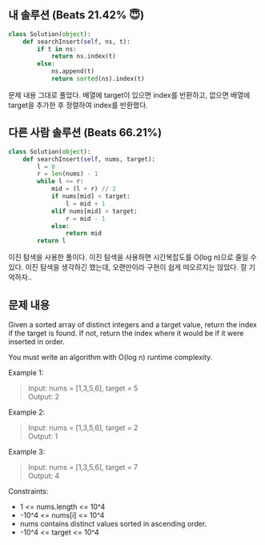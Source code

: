 ## 내 솔루션 (Beats 21.42% 😇)
```python
class Solution(object):
    def searchInsert(self, ns, t):
        if t in ns:
            return ns.index(t)
        else:
            ns.append(t)
            return sorted(ns).index(t)
```
문제 내용 그대로 풀었다. 배열에 target이 있으면 index를 반환하고, 없으면 배열에 target을 추가한 후 정렬하여 index를 반환했다.

## 다른 사람 솔루션 (Beats 66.21%)
```python
class Solution(object):
    def searchInsert(self, nums, target):
        l = 0
        r = len(nums) - 1
        while l <= r:
            mid = (l + r) // 2
            if nums[mid] < target:
                l = mid + 1
            elif nums[mid] > target:
                r = mid - 1
            else:
                return mid
        return l
```
이진 탐색을 사용한 풀이다. 이진 탐색을 사용하면 시간복잡도를 O(log n)으로 줄일 수 있다. 이진 탐색을 생각하긴 했는데, 오랜만이라 구현이 쉽게 떠오르지는 않았다. 잘 기억하자..


## 문제 내용
Given a sorted array of distinct integers and a target value, return the index if the target is found. If not, return the index where it would be if it were inserted in order.

You must write an algorithm with O(log n) runtime complexity.

 

Example 1:
> Input: nums = [1,3,5,6], target = 5  
> Output: 2  

Example 2:
> Input: nums = [1,3,5,6], target = 2  
> Output: 1

Example 3:
> Input: nums = [1,3,5,6], target = 7  
> Output: 4
 

Constraints:
- 1 <= nums.length <= 10^4
- -10^4 <= nums[i] <= 10^4
- nums contains distinct values sorted in ascending order.
- -10^4 <= target <= 10^4